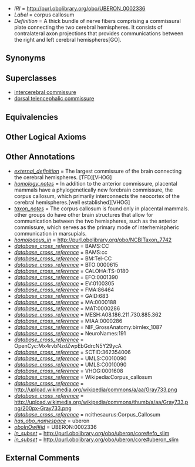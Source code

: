  * *IRI* = http://purl.obolibrary.org/obo/UBERON_0002336
 * *Label* = corpus callosum
 * *Definition* = A thick bundle of nerve fibers comprising a commissural plate connecting the two cerebral hemispheres. It consists of contralateral axon projections that provides communications between the right and left cerebral hemispheres[GO].

## Synonyms


## Superclasses

 * [intercerebral commissure](../../UBERON/73/UBERON_0002473.md)
 * [dorsal telencephalic commissure](../../UBERON/40/UBERON_0005340.md)

## Equivalencies


## Other Logical Axioms


## Other Annotations

 * *[external_definition](../../UBPROP/01/UBPROP_0000001.md)* = The largest commissure of the brain connecting the cerebral hemispheres. [TFD][VHOG]
 * *[homology_notes](../../UBPROP/03/UBPROP_0000003.md)* = In addition to the anterior commissure, placental mammals have a phylogenetically new forebrain commissure, the corpus callosum, which primarily interconnects the neocortex of the cerebral hemispheres.[well established][VHOG]
 * *[taxon_notes](../../UBPROP/08/UBPROP_0000008.md)* = The corpus callosum is found only in placental mammals. other groups do have other brain structures that allow for communication between the two hemispheres, such as the anterior commissure, which serves as the primary mode of interhemispheric communication in marsupials.
 * *[homologous_in](../../core#homologous/in/core#homologous_in.md)* = http://purl.obolibrary.org/obo/NCBITaxon_7742
 * *[database_cross_reference](../../ef/oboInOwl#hasDbXref.md)* = BAMS:CC
 * *[database_cross_reference](../../ef/oboInOwl#hasDbXref.md)* = BAMS:cc
 * *[database_cross_reference](../../ef/oboInOwl#hasDbXref.md)* = BM:Tel-CC
 * *[database_cross_reference](../../ef/oboInOwl#hasDbXref.md)* = BTO:0000615
 * *[database_cross_reference](../../ef/oboInOwl#hasDbXref.md)* = CALOHA:TS-0180
 * *[database_cross_reference](../../ef/oboInOwl#hasDbXref.md)* = EFO:0001390
 * *[database_cross_reference](../../ef/oboInOwl#hasDbXref.md)* = EV:0100305
 * *[database_cross_reference](../../ef/oboInOwl#hasDbXref.md)* = FMA:86464
 * *[database_cross_reference](../../ef/oboInOwl#hasDbXref.md)* = GAID:683
 * *[database_cross_reference](../../ef/oboInOwl#hasDbXref.md)* = MA:0000188
 * *[database_cross_reference](../../ef/oboInOwl#hasDbXref.md)* = MAT:0000286
 * *[database_cross_reference](../../ef/oboInOwl#hasDbXref.md)* = MESH:A08.186.211.730.885.362
 * *[database_cross_reference](../../ef/oboInOwl#hasDbXref.md)* = MIAA:0000286
 * *[database_cross_reference](../../ef/oboInOwl#hasDbXref.md)* = NIF_GrossAnatomy:birnlex_1087
 * *[database_cross_reference](../../ef/oboInOwl#hasDbXref.md)* = NeuroNames:191
 * *[database_cross_reference](../../ef/oboInOwl#hasDbXref.md)* = OpenCyc:Mx4rvbNzdZwpEbGdrcN5Y29ycA
 * *[database_cross_reference](../../ef/oboInOwl#hasDbXref.md)* = SCTID:362354006
 * *[database_cross_reference](../../ef/oboInOwl#hasDbXref.md)* = UMLS:C0010090
 * *[database_cross_reference](../../ef/oboInOwl#hasDbXref.md)* = UMLS:C0010090
 * *[database_cross_reference](../../ef/oboInOwl#hasDbXref.md)* = VHOG:0001608
 * *[database_cross_reference](../../ef/oboInOwl#hasDbXref.md)* = Wikipedia:Corpus_callosum
 * *[database_cross_reference](../../ef/oboInOwl#hasDbXref.md)* = http://upload.wikimedia.org/wikipedia/commons/a/aa/Gray733.png
 * *[database_cross_reference](../../ef/oboInOwl#hasDbXref.md)* = http://upload.wikimedia.org/wikipedia/commons/thumb/a/aa/Gray733.png/200px-Gray733.png
 * *[database_cross_reference](../../ef/oboInOwl#hasDbXref.md)* = ncithesaurus:Corpus_Callosum
 * *[has_obo_namespace](../../ce/oboInOwl#hasOBONamespace.md)* = uberon
 * *[oboInOwl#id](../../id/oboInOwl#id.md)* = UBERON:0002336
 * *[in_subset](../../et/oboInOwl#inSubset.md)* = http://purl.obolibrary.org/obo/uberon/core#efo_slim
 * *[in_subset](../../et/oboInOwl#inSubset.md)* = http://purl.obolibrary.org/obo/uberon/core#uberon_slim

## External Comments

